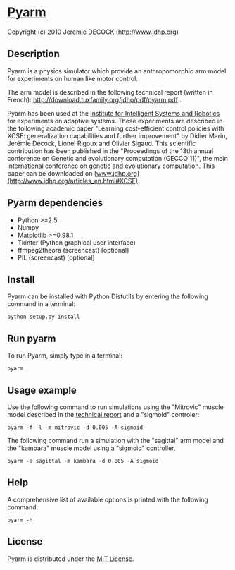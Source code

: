# [Pyarm](https://github.com/jeremiedecock/pyarm)

Copyright (c) 2010 Jeremie DECOCK (http://www.jdhp.org)

## Description

Pyarm is a physics simulator which provide an anthropomorphic arm model for
experiments on human like motor control. 

The arm model is described in the following technical report (written in
French): http://download.tuxfamily.org/jdhp/pdf/pyarm.pdf .

Pyarm has been used at the [Institute for Intelligent Systems and Robotics](http://www.isir.upmc.fr/)
for experiments on adaptive systems.
These experiments are described in the following academic paper "Learning
cost-efficient control policies with XCSF: generalization capabilities and
further improvement" by Didier Marin, Jérémie Decock, Lionel Rigoux and Olivier
Sigaud.
This scientific contribution has been published in the "Proceedings of the 13th
annual conference on Genetic and evolutionary computation (GECCO'11)", the main
international conference on genetic and evolutionary computation.
This paper can be downloaded on [www.jdhp.org](http://www.jdhp.org/articles_en.html#XCSF).

## Pyarm dependencies

* Python >=2.5
* Numpy
* Matplotlib >=0.98.1
* Tkinter (Python graphical user interface)
* ffmpeg2theora (screencast) [optional]
* PIL (screencast) [optional]

## Install

Pyarm can be installed with Python Distutils by entering the following command
in a terminal:

```
python setup.py install
```

## Run pyarm

To run Pyarm, simply type in a terminal:

```
pyarm
```

## Usage example

Use the following command to run simulations using the "Mitrovic" muscle model
described in the [technical report](http://download.tuxfamily.org/jdhp/pdf/pyarm.pdf)
and a "sigmoid" controler: 

```
pyarm -f -l -m mitrovic -d 0.005 -A sigmoid
```

The following command run a simulation with the "sagittal" arm model and the
"kambara" muscle model using a "sigmoid" controller, 

```
pyarm -a sagittal -m kambara -d 0.005 -A sigmoid
```

## Help

A comprehensive list of available options is printed with the following command:

```
pyarm -h
```

## License

Pyarm is distributed under the [MIT License](http://opensource.org/licenses/MIT).
